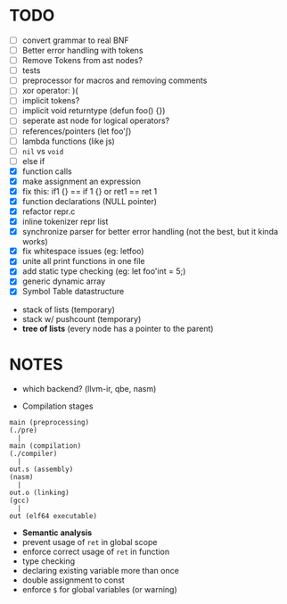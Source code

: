 # TODO
- [ ] convert grammar to real BNF
- [ ] Better error handling with tokens
- [ ] Remove Tokens from ast nodes?
- [ ] tests
- [ ] preprocessor for macros and removing comments
- [ ] xor operator: )(
- [ ] implicit tokens?
- [ ] implicit void returntype (defun foo() {})
- [ ] seperate ast node for logical operators?
- [ ] references/pointers (let foo'&int;)
- [ ] lambda functions (like js)
- [ ] `nil` vs `void`
- [ ] else if
- [x] function calls
- [x] make assignment an expression
- [x] fix this: if1 {} == if 1 {} or ret1 == ret 1
- [x] function declarations (NULL pointer)
- [x] refactor repr.c
- [x] inline tokenizer repr list
- [x] synchronize parser for better error handling (not the best, but it kinda works)
- [x] fix whitespace issues (eg: letfoo)
- [x] unite all print functions in one file
- [x] add static type checking (eg: let foo'int = 5;)
- [x] generic dynamic array
- [x] Symbol Table datastructure
 - stack of lists (temporary)
 - stack w/ pushcount (temporary)
 - **tree of lists** (every node has a pointer to the parent)

# NOTES
- which backend? (llvm-ir, qbe, nasm)

- Compilation stages

```
main (preprocessing)
(./pre)
  |
main (compilation)
(./compiler)
  |
out.s (assembly)
(nasm)
  |
out.o (linking)
(gcc)
  |
out (elf64 executable)
```


- **Semantic analysis**
 - prevent usage of `ret` in global scope
 - enforce correct usage of `ret` in function
 - type checking
 - declaring existing variable more than once
 - double assignment to const
 - enforce `$` for global variables (or warning)


